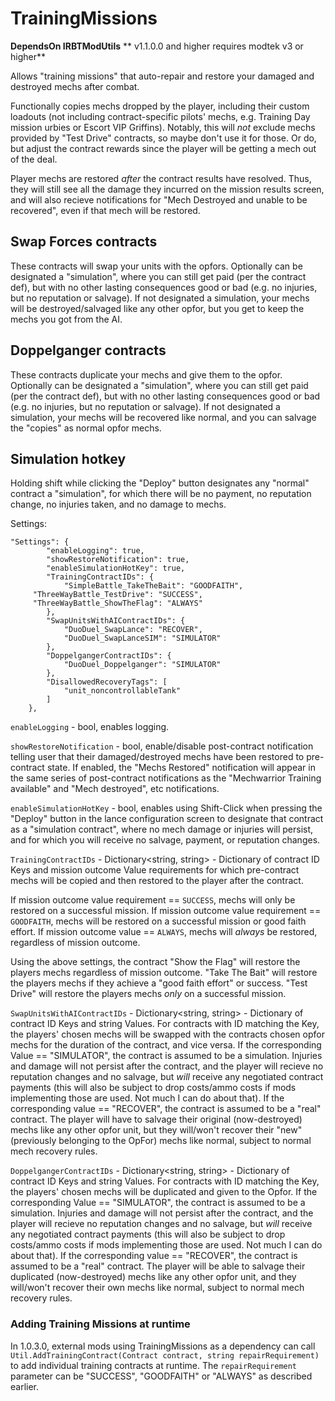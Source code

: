 # TrainingMissions

**DependsOn IRBTModUtils**
** v1.1.0.0 and higher requires modtek v3 or higher**

Allows "training missions" that auto-repair and restore your damaged and destroyed mechs after combat.
 
Functionally copies mechs dropped by the player, including their custom loadouts (not including contract-specific pilots' mechs, e.g. Training Day mission urbies or Escort VIP Griffins). Notably, this will <i>not</i> exclude mechs provided by "Test Drive" contracts, so maybe don't use it for those. Or do, but adjust the contract rewards since the player will be getting a mech out of the deal.

Player mechs are restored <i>after</i> the contract results have resolved. Thus, they will still see all the damage they incurred on the mission results screen, and will also recieve notifications for "Mech Destroyed and unable to be recovered", even if that mech will be restored.


## Swap Forces contracts

These contracts will swap your units with the opfors. Optionally can be designated a "simulation", where you can still get paid (per the contract def), but with no other lasting consequences good or bad (e.g. no injuries, but no reputation or salvage). If not designated a simulation, your mechs will be destroyed/salvaged like any other opfor, but you get to keep the mechs you got from the AI.

## Doppelganger contracts

These contracts duplicate your mechs and give them to the opfor. Optionally can be designated a "simulation", where you can still get paid (per the contract def), but with no other lasting consequences good or bad (e.g. no injuries, but no reputation or salvage). If not designated a simulation, your mechs will be recovered like normal, and you can salvage the "copies" as normal opfor mechs.

## Simulation hotkey

Holding shift while clicking the "Deploy" button designates any "normal" contract a "simulation", for which there will be no payment, no reputation change, no injuries taken, and no damage to mechs.

Settings:

```
"Settings": {
		"enableLogging": true,
		"showRestoreNotification": true,
		"enableSimulationHotKey": true,
		"TrainingContractIDs": {
			"SimpleBattle_TakeTheBait": "GOODFAITH",
     "ThreeWayBattle_TestDrive": "SUCCESS",
     "ThreeWayBattle_ShowTheFlag": "ALWAYS"
		},
		"SwapUnitsWithAIContractIDs": {
			"DuoDuel_SwapLance": "RECOVER",
			"DuoDuel_SwapLanceSIM": "SIMULATOR"
		},
		"DoppelgangerContractIDs": {
			"DuoDuel_Doppelganger": "SIMULATOR"
		},
		"DisallowedRecoveryTags": [
			"unit_noncontrollableTank"
		]
	},
```

`enableLogging` - bool, enables logging.

`showRestoreNotification` - bool, enable/disable post-contract notification telling user that their damaged/destroyed mechs have been restored to pre-contract state. If enabled, the "Mechs Restored" notification will appear in the same series of post-contract notifications as the "Mechwarrior Training available" and "Mech destroyed", etc notifications.

`enableSimulationHotKey` - bool, enables using Shift-Click when pressing the "Deploy" button in the lance configuration screen to designate that contract as a "simulation contract", where no mech damage or injuries will persist, and for which you will receive no salvage, payment, or reputation changes.

`TrainingContractIDs` - Dictionary<string, string> - Dictionary of contract ID Keys and mission outcome Value requirements for which pre-contract mechs will be copied and then restored to the player after the contract.

If mission outcome value requirement == `SUCCESS`, mechs will only be restored on a successful mission. If mission outcome value requirement == `GOODFAITH`, mechs will be restored on a successful mission or good faith effort. If mission outcome value == `ALWAYS`, mechs will <i>always</i> be restored, regardless of mission outcome.

Using the above settings, the contract "Show the Flag" will restore the players mechs regardless of mission outcome. "Take The Bait" will restore the players mechs if they achieve a "good faith effort" or success. "Test Drive" will restore the players mechs <i>only</i> on a successful mission.


`SwapUnitsWithAIContractIDs` - Dictionary<string, string> - Dictionary of contract ID Keys and string Values. For contracts with ID matching the Key, the players' chosen mechs will be swapped with the contracts chosen opfor mechs for the duration of the contract, and vice versa. If the corresponding Value == "SIMULATOR", the contract is assumed to be a simulation. Injuries and damage will not persist after the contract, and the player will recieve no reputation changes and no salvage, but <i>will</i> receive any negotiated contract payments (this will also be subject to drop costs/ammo costs if mods implementing those are used. Not much I can do about that). If the corresponding value == "RECOVER", the contract is assumed to be a "real" contract. The player will have to salvage their original (now-destroyed) mechs like any other opfor unit, but they will/won't recover their "new" (previously belonging to the OpFor) mechs like normal, subject to normal mech recovery rules.

`DoppelgangerContractIDs` - Dictionary<string, string> - Dictionary of contract ID Keys and string Values. For contracts with ID matching the Key, the players' chosen mechs will be duplicated and given to the Opfor. If the corresponding Value == "SIMULATOR", the contract is assumed to be a simulation. Injuries and damage will not persist after the contract, and the player will recieve no reputation changes and no salvage, but <i>will</i> receive any negotiated contract payments (this will also be subject to drop costs/ammo costs if mods implementing those are used. Not much I can do about that). If the corresponding value == "RECOVER", the contract is assumed to be a "real" contract. The player will be able to salvage their duplicated (now-destroyed) mechs like any other opfor unit, and they will/won't recover their own mechs like normal, subject to normal mech recovery rules.

### Adding Training Missions at runtime

In 1.0.3.0, external mods using TrainingMissions as a dependency can call `Util.AddTrainingContract(Contract contract, string repairRequirement)` to add individual training contracts at runtime. The `repairRequirement` parameter can be "SUCCESS", "GOODFAITH" or "ALWAYS" as described earlier.
